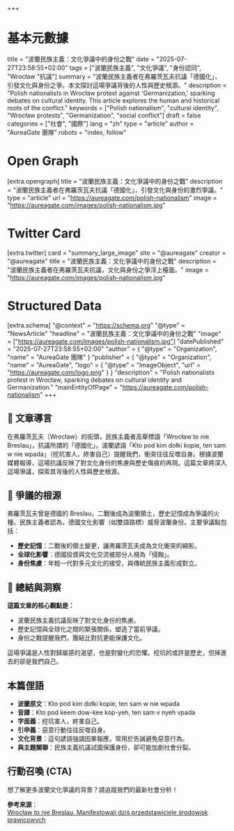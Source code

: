 +++
# 基本元數據
title = "波蘭民族主義：文化爭議中的身份之戰"
date = "2025-07-27T23:58:55+02:00"
tags = ["波蘭民族主義", "文化爭議", "身份認同", "Wrocław "抗議"]
summary = "波蘭民族主義者在弗羅茨瓦夫抗議「德國化」，引發文化與身份之爭。本文探討這場爭議背後的人性與歷史根源。"
description = "Polish nationalists in Wrocław protest against 'Germanization,' sparking debates on cultural identity. This article explores the human and historical roots of the conflict."
keywords = ["Polish nationalism", "cultural identity", "Wrocław protests", "Germanization", "social conflict"]
draft = false
categories = ["社會", "國際"]
lang = "zh"
type = "article"
author = "AureaGate 團隊"
robots = "index, follow"

# Open Graph
[extra.opengraph]
title = "波蘭民族主義：文化爭議中的身份之戰"
description = "波蘭民族主義者在弗羅茨瓦夫抗議「德國化」，引發文化與身份的激烈爭議。"
type = "article"
url = "https://aureagate.com/polish-nationalism"
image = "https://aureagate.com/images/polish-nationalism.jpg"

# Twitter Card
[extra.twitter]
card = "summary_large_image"
site = "@aureagate"
creator = "@aureagate"
title = "波蘭民族主義：文化爭議中的身份之戰"
description = "波蘭民族主義者在弗羅茨瓦夫抗議，文化與身份之爭浮上檯面。"
image = "https://aureagate.com/images/polish-nationalism.jpg"

# Structured Data
[extra.schema]
"@context" = "https://schema.org"
"@type" = "NewsArticle"
"headline" = "波蘭民族主義：文化爭議中的身份之戰"
"image" = ["https://aureagate.com/images/polish-nationalism.jpg"]
"datePublished" = "2025-07-27T23:58:55+02:00"
"author" = { "@type" = "Organization", "name" = "AureaGate 團隊" }
"publisher" = { "@type" = "Organization", "name" = "AureaGate", "logo" = { "@type" = "ImageObject", "url" = "https://aureagate.com/logo.png" } }
"description" = "Polish nationalists protest in Wrocław, sparking debates on cultural identity and Germanization."
"mainEntityOfPage" = "https://aureagate.com/polish-nationalism"
+++


## 🧭 文章導言
在弗羅茨瓦夫（Wrocław）的街頭，民族主義者高舉標語「Wrocław to nie Breslau」，抗議所謂的「德國化」。波蘭諺語「Kto pod kim dołki kopie, ten sam w nie wpada」（挖坑害人，終害自己）提醒我們，衝突往往反噬自身。根據波蘭媒體報導，這場抗議反映了對文化身份的焦慮與歷史傷痕的再現。這篇文章將深入這場爭議，探索其背後的人性與歷史根源。

## 📌 爭議的根源
弗羅茨瓦夫曾是德國的 Breslau，二戰後成為波蘭領土，歷史記憶成為爭議的火種。民族主義者認為，德國文化影響（如雙語路標）威脅波蘭身份。主要爭議點包括：

- **歷史記憶**：二戰後的領土變更，讓弗羅茨瓦夫成為文化衝突的縮影。
- **全球化影響**：德國投資與文化交流被部分人視為「侵蝕」。
- **身份焦慮**：年輕一代對多元文化的接受，與傳統民族主義形成對立。

## 💬 總結與洞察
**這篇文章的核心觀點是：**
- 波蘭民族主義抗議反映了對文化身份的焦慮。
- 歷史記憶與全球化之間的緊張關係，塑造了當前爭議。
- 身份之戰提醒我們，團結比對抗更能保護文化。

這場爭議是人性對歸屬感的渴望，也是對變化的恐懼。挖坑的或許是歷史，但掉進去的卻是我們自己。

## 本篇俚語
- **波蘭原文**：Kto pod kim dołki kopie, ten sam w nie wpada  
- **音譯**：Kto pod keem dow-kee kop-yeh, ten sam v nyeh vpada  
- **字面義**：挖坑害人，終害自己。  
- **引申義**：惡意行動往往反噬自身。  
- **文化背景**：這句諺語強調因果報應，常用於告誡避免惡意行為。  
- **與主題關聯**：民族主義抗議試圖保護身份，卻可能加劇社會分裂。

## 行動召喚 (CTA)
想了解更多波蘭文化爭議的背景？請追蹤我們的最新社會分析！

**參考來源**：  
[Wrocław to nie Breslau. Manifestowali dziś przedstawiciele środowisk prawicowych](https://wroclaw.tvp.pl/88046987/wroclaw-to-nie-breslau-manifestowali-dzis-przedstawiciele-srodowisk-prawicowych)